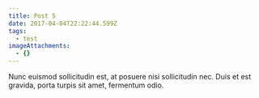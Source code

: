 ```yaml
---
title: Post 5
date: 2017-04-04T22:22:44.599Z
tags:
  - test
imageAttachments:
  - {}
---
```


Nunc euismod sollicitudin est, at posuere nisi sollicitudin nec. Duis et est gravida, porta turpis sit amet, fermentum odio.